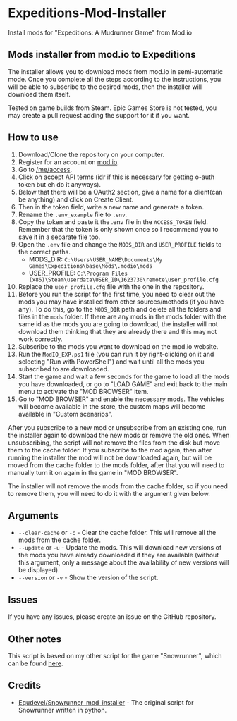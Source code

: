 # Expeditions-Mod-Installer
Install mods for "Expeditions: A Mudrunner Game" from Mod.io

## Mods installer from mod.io to Expeditions
The installer allows you to download mods from mod.io in semi-automatic mode. Once you complete all the steps according to the instructions, you will be able to subscribe to the desired mods, then the installer will download them itself.

Tested on game builds from Steam. Epic Games Store is not tested, you may create a pull request adding the support for it if you want.

## How to use

1. Download/Clone the repository on your computer.
2. Register for an account on [mod.io](https://mod.io/).
3. Go to [/me/access](https://mod.io/me/access).
4. Click on accept API terms (idr if this is necessary for getting o-auth token but eh do it anyways).
5. Below that there will be a OAuth2 section, give a name for a client(can be anything) and click on Create Client.
6. Then in the token field, write a new name and generate a token.
7. Rename the `.env_example` file to `.env`.
8. Copy the token and paste it the .env file in the `ACCESS_TOKEN` field. Remember that the token is only shown once so I recommend you to save it in a separate file too.
9. Open the `.env` file and change the `MODS_DIR` and `USER_PROFILE` fields to the correct paths.
   - MODS_DIR: `C:\Users\USER_NAME\Documents\My Games\Expeditions\base\Mods\.modio\mods`
   - USER_PROFILE: `C:\Program Files (x86)\Steam\userdata\USER_ID\1623730\remote\user_profile.cfg`
10. Replace the `user_profile.cfg` file with the one in the repository.
11. Before you run the script for the first time, you need to clear out the mods you may have installed from other sources/methods (if you have any). To do this, go to the `MODS_DIR` path and delete all the folders and files in the `mods` folder. If there are any mods in the mods folder with the same id as the mods you are going to download, the installer will not download them thinking that they are already there and this may not work correctly.
12. Subscribe to the mods you want to download on the mod.io website.
13. Run the `ModIO_EXP.ps1` file (you can run it by right-clicking on it and selecting "Run with PowerShell") and wait until all the mods you subscribed to are downloaded.
14. Start the game and wait a few seconds for the game to load all the mods you have downloaded, or go to "LOAD GAME" and exit back to the main menu to activate the "MOD BROWSER" item.
15. Go to "MOD BROWSER" and enable the necessary mods. The vehicles will become available in the store, the custom maps will become available in "Custom scenarios".

After you subscribe to a new mod or unsubscribe from an existing one, run the installer again to download the new mods or remove the old ones. When unsubscribing, the script will not remove the files from the disk but move them to the cache folder. If you subscribe to the mod again, then after running the installer the mod will not be downloaded again, but will be moved from the cache folder to the mods folder, after that you will need to manually turn it on again in the game in "MOD BROWSER".

The installer will not remove the mods from the cache folder, so if you need to remove them, you will need to do it with the argument given below.

## Arguments

- `--clear-cache` or `-c` - Clear the cache folder. This will remove all the mods from the cache folder.
- `--update` or `-u` - Update the mods. This will download new versions of the mods you have already downloaded if they are available (without this argument, only a message about the availability of new versions will be displayed).
- `--version` or `-v` - Show the version of the script.

## Issues

If you have any issues, please create an issue on the GitHub repository.

## Other notes

This script is based on my other script for the game "Snowrunner", which can be found [here](https://github.com/AryanVerma1024/SnowRunner_mod_installer).

## Credits

- [Equdevel/Snowrunner_mod_installer](https://github.com/equdevel/SnowRunner_mod_installer) - The original script for Snowrunner written in python.
